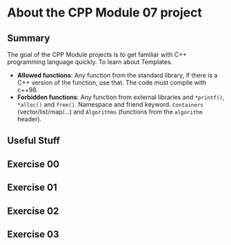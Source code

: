 # About the CPP Module 07 project

## Summary
The goal of the CPP Module projects is to get familiar with C++ programming language quickly. To learn about Templates.
- **Allowed functions**: Any function from the standard library, if there is a C++ version of the function, use that. The code must compile with c++98.
- **Forbidden functions**: Any function from external libraries and `*printf()`, `*alloc()` and `free()`. Namespace and friend keyword. `Containers` (vector/list/map/...) and `Algorithms` (functions from the `algorithm` header).

## Useful Stuff


## Exercise 00

## Exercise 01

## Exercise 02

## Exercise 03
